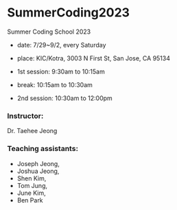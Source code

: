 # SummerCoding2023
Summer Coding School 2023

- date: 7/29~9/2, every Saturday

- place:  KIC/Kotra, 3003 N First St, San Jose, CA 95134

- 1st session: 9:30am to 10:15am

- break: 10:15am to 10:30am

- 2nd session: 10:30am to 12:00pm

### Instructor: 

Dr. Taehee Jeong

### Teaching assistants: 

- Joseph Jeong, <br>
- Joshua Jeong, <br>
- Shen Kim, <br>
- Tom Jung, <br>
- June Kim, <br>
- Ben Park
